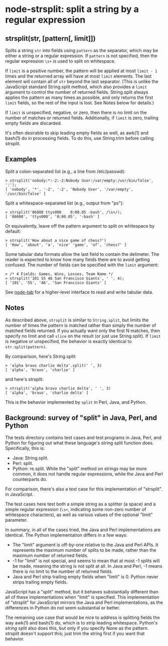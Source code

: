 # node-strsplit: split a string by a regular expression

## strsplit(str, [pattern[, limit]])

Splits a string `str` into fields using `pattern` as the separator, which may be
either a string or a regular expression.  If `pattern` is not specified, then
the regular expression `\s+` is used to split on whitespace.

If `limit` is a positive number, the pattern will be applied at most `limit - 1`
times and the returned array will have at most `limit` elements.  The last
element will contain all of `str` beyond the last separator.  (This is unlike
the JavaScript standard String.split method, which also provides a `limit`
argument to control the number of returned fields.  String.split always applies
the pattern as many times as possible, and only returns the first `limit`
fields, so the rest of the input is lost.  See Notes below for details.)

If `limit` is unspecified, negative, or zero, then there is no limit on the
number of matches or returned fields.  Additionally, if `limit` is zero,
trailing empty fields are discarded.

It's often desirable to skip leading empty fields as well, as awk(1) and bash(1)
do in processing fields.  To do this, use String.trim before calling strsplit.


## Examples

Split a colon-separated list (e.g., a line from /etc/passwd):

    > strsplit('nobody:*:-2:-2:Nobody User:/var/empty:/usr/bin/false', ':');
    [ 'nobody', '*', '-2', '-2', 'Nobody User', '/var/empty', '/usr/bin/false' ]

Split a whitespace-separated list (e.g., output from "ps"):

    > strsplit('86008 ttys000    0:00.05 -bash', /\s+/);
    [ '86008', 'ttys000', '0:00.05', '-bash' ]

Or equivalently, leave off the pattern argument to split on whitespace by
default:

    > strsplit('How about a nice game of chess?')
    [ 'How', 'about', 'a', 'nice' 'game', 'of', 'chess?' ]

Some tabular data formats allow the last field to contain the delimeter.  The
reader is expected to know how many fields there are to avoid getting confused.
The number of fields can be specified with the `limit` argument:

    > /* 4 Fields: Games, Wins, Losses, Team Name */
    > strsplit('101 55 46 San Francisco Giants', ' ', 4);
    [ '101', '55', '46', 'San Francisco Giants' ]

See [node-tab](https://github.com/davepacheco/node-tab) for a higher-level
interface to read and write tabular data.


## Notes

As described above, `strsplit` is similar to `String.split`, but limits the
number of times the pattern is matched rather than simply the number of matched
fields returned.  If you actually want only the first N matches, then specify no
limit and call `slice` on the result (or just use String.split).  If `limit` is
negative or unspecified, the behavior is exactly identical to
`str.split(pattern)`.

By comparison, here's String.split:

    > 'alpha bravo charlie delta'.split(' ', 3)
    [ 'alpha', 'bravo', 'charlie' ]

and here's strsplit:

    > strsplit('alpha bravo charlie delta', ' ', 3)
    [ 'alpha', 'bravo', 'charlie delta' ]

This is the behavior implemented by `split` in Perl, Java, and Python.

## Background: survey of "split" in Java, Perl, and Python

The tests directory contains test cases and test programs in Java, Perl, and
Python for figuring out what these language's string split function does.
Specifically, this is:

* Java: String.split.
* Perl: split.
* Python: re.split.  While the "split" method on strings may be more common, it
  does not handle regular expressions, while the Java and Perl counterparts do.

For comparison, there's also a test case for this implementation of "strsplit".
in JavaScript.

The test cases here test both a simple string as a splitter (a space) and a
simple regular expression (`\s+`, indicating some non-zero number of whitespace
characters), as well as various values of the optional "limit" parameter.

In summary, in all of the cases tried, the Java and Perl implementations are
identical.  The Python implementation differs in a few ways:

* The "limit" argument is off-by-one relative to the Java and Perl APIs.  It
  represents the maximum number of splits to be made, rather than the maximum
  number of returned fields.
* -1 for "limit" is not special, and seems to mean that at most -1 splits will
  be made, meaning the string is not split at all.  In Java and Perl, -1 means
  there is no limit to the number of returned fields.
* Java and Perl strip trailing empty fields when "limit" is 0.  Python never
  strips trailing empty fields.

JavaScript has a "split" method, but it behaves substantially different than all
of these implementations when "limit" is specified.  This implementation of
"strsplit" for JavaScript mirrors the Java and Perl implementations, as the
differences in Python do not seem substantial or better.

The remaining use case that would be nice to address is splitting fields the way
awk(1) and bash(1) do, which is to strip leading whitespace.  Python's *string*
split also does this, but only if you specify None as the pattern.  strsplit
doesn't support this; just trim the string first if you want that behavior.
